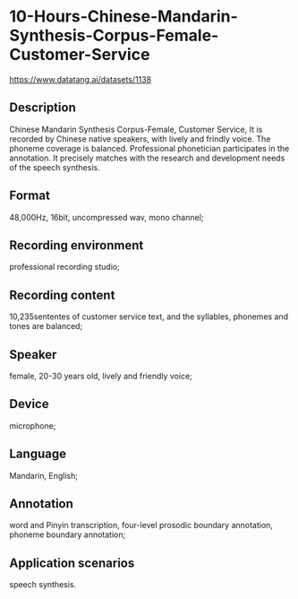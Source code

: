 # 10-Hours-Chinese-Mandarin-Synthesis-Corpus-Female-Customer-Service
https://www.datatang.ai/datasets/1138

## Description
Chinese Mandarin Synthesis Corpus-Female, Customer Service, It is recorded by Chinese native speakers, with lively and frindly voice. The phoneme coverage is balanced. Professional phonetician participates in the annotation. It precisely matches with the research and development needs of the speech synthesis.

## Format
48,000Hz, 16bit, uncompressed wav, mono channel;

## Recording environment
professional recording studio;

## Recording content
10,235sententes of customer service text, and the syllables, phonemes and tones are balanced;

## Speaker
female, 20-30 years old, lively and friendly voice;

## Device
microphone;

## Language
Mandarin, English;

## Annotation
word and Pinyin transcription, four-level prosodic boundary annotation, phoneme boundary annotation;

## Application scenarios
speech synthesis.
